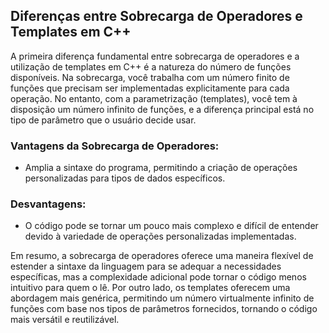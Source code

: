 ## Diferenças entre Sobrecarga de Operadores e Templates em C++

A primeira diferença fundamental entre sobrecarga de operadores e a utilização de templates em C++ é a natureza do número de funções disponíveis. Na sobrecarga, você trabalha com um número finito de funções que precisam ser implementadas explicitamente para cada operação. No entanto, com a parametrização (templates), você tem à disposição um número infinito de funções, e a diferença principal está no tipo de parâmetro que o usuário decide usar.

### Vantagens da Sobrecarga de Operadores:

- Amplia a sintaxe do programa, permitindo a criação de operações personalizadas para tipos de dados específicos.

### Desvantagens:

- O código pode se tornar um pouco mais complexo e difícil de entender devido à variedade de operações personalizadas implementadas.

Em resumo, a sobrecarga de operadores oferece uma maneira flexível de estender a sintaxe da linguagem para se adequar a necessidades específicas, mas a complexidade adicional pode tornar o código menos intuitivo para quem o lê. Por outro lado, os templates oferecem uma abordagem mais genérica, permitindo um número virtualmente infinito de funções com base nos tipos de parâmetros fornecidos, tornando o código mais versátil e reutilizável.
